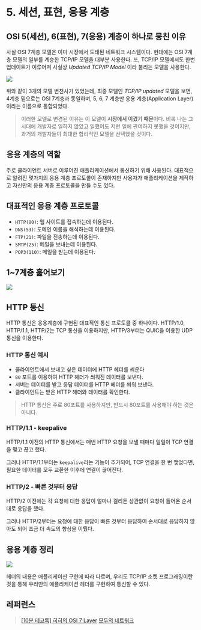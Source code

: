 # 5. 세션, 표현, 응용 계층

## OSI 5(세션), 6(표현), 7(응용) 계층이 하나로 뭉친 이유

사실 OSI 7계층 모델은 이미 시장에서 도태된 네트워크 시스템이다. 현대에는 OSI 7계층 모델의 일부를 계승한 TCP/IP 모델을 대부분 사용한다. 또, TCP/IP 모델에서도 한번 업데이트가 이루어져 사실상 *Updated TCP/IP Model* 이라 불리는 모델을 사용한다.

![](https://images.velog.io/images/jakeseo_me/post/0619473a-1971-48bf-ad75-503f11c0e5bd/image.png)

위와 같이 3개의 모델 변천사가 있었는데, 최종 모델인 *TCP/IP updated* 모델을 보면, 4계층 밑으로는 OSI 7계층과 동일하며, 5, 6, 7 계층만 응용 계층(Application Layer)이라는 이름으로 통합되었다.

> 이러한 모델로 변경된 이유는 이 모델이 **시장에서 이겼기 때문**이다. 비록 나는 그 시대에 개발자로 일하지 않았고 일했어도 저런 일에 관여하지 못했을 것이지만, 과거의 개발자들이 최대한 합리적인 모델을 선택했을 것이다.

## 응용 계층의 역할

주로 클라이언트 서버로 이루어진 애플리케이션에서 통신하기 위해 사용된다. 대표적으로 알려진 몇가지의 응용 계층 프로토콜이 존재하지만 사용자가 애플리케이션을 제작하고 자신만의 응용 계층 프로토콜을 만들 수도 있다.

## 대표적인 응용 계층 프로토콜

- `HTTP(80)`: 웹 사이트를 접속하는데 이용된다.
- `DNS(53)`: 도메인 이름을 해석하는데 이용된다.
- `FTP(21)`: 파일을 전송하는데 이용된다.
- `SMTP(25)`: 메일을 보내는데 이용된다.
- `POP3(110)`: 메일을 받는데 이용된다.

## 1~7계층 훑어보기

![](https://images.velog.io/images/jakeseo_me/post/9c8d64ea-576d-48a4-bd55-b5d3514c80c4/image.png)

## HTTP 통신

HTTP 통신은 응용계층에 구현된 대표적인 통신 프로토콜 중 하나이다. HTTP/1.0, HTTP/1.1, HTTP/2는 TCP 통신을 이용하지만, HTTP/3부터는 QUIC을 이용한 UDP 통신을 이용한다.

### HTTP 통신 예시

- 클라이언트에서 보내고 싶은 데이터에 HTTP 헤더를 씌운다
- `80` 포트를 이용하여 HTTP 헤더가 씌워진 데이터를 보낸다.
- 서버는 데이터를 받고 응답 데이터를 HTTP 헤더를 씌워 보낸다.
- 클라이언트는 받은 HTTP 헤더와 데이터를 확인한다.

>  HTTP 통신은 주로 80포트를 사용하지만, 반드시 80포트를 사용해야 하는 것은 아니다.

### HTTP/1.1 - keepalive

HTTP/1.1 이전의 HTTP 통신에서는 매번 HTTP 요청을 보낼 때마다 일일이 TCP 연결을 맺고 끊고 했다. 

그러나 HTTP/1.1부터는 `keepalive`라는 기능이 추가되어, TCP 연결을 한 번 맺었다면, 필요한 데이터를 모두 교환한 이후에 연결이 끊어진다.

### HTTP/2 - 빠른 것부터 응답

HTTP/2 이전에는 각 요청에 대한 응답이 얼마나 걸리든 상관없이 요청이 들어온 순서대로 응답을 했다.

그러나 HTTP/2부터는 요청에 대한 응답이 빠른 것부터 응답하여 순서대로 응답하지 않아도 되어 조금 더 속도의 향상을 이뤘다.

## 응용 계층 정리

![](https://images.velog.io/images/jakeseo_me/post/b6326372-4ff0-42a3-8059-5de12a3db2c0/image.png)

헤더의 내용은 애플리케이션 구현에 따라 다르며, 우리도 TCP/IP 소켓 프로그래밍이란 것을 통해 우리만의 애플리케이션 헤더를 구현하여 통신할 수 있다.

## 레퍼런스

> [[10분 테코톡] 히히의 OSI 7 Layer](https://www.youtube.com/watch?v=1pfTxp25MA8)
> [모두의 네트워크](https://www.aladin.co.kr/shop/wproduct.aspx?ItemId=151491282)
